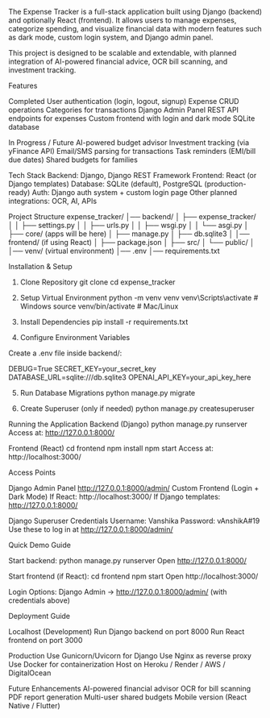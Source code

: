 The Expense Tracker is a full-stack application built using Django (backend) and optionally React (frontend). It allows users to manage expenses, categorize spending, and visualize financial data with modern features such as dark mode, custom login system, and Django admin panel.

This project is designed to be scalable and extendable, with planned integration of AI-powered financial advice, OCR bill scanning, and investment tracking.

Features

Completed
User authentication (login, logout, signup)
Expense CRUD operations
Categories for transactions
Django Admin Panel
REST API endpoints for expenses
Custom frontend with login and dark mode
SQLite database

In Progress / Future
AI-powered budget advisor
Investment tracking (via yFinance API)
Email/SMS parsing for transactions
Task reminders (EMI/bill due dates)
Shared budgets for families

Tech Stack
Backend: Django, Django REST Framework
Frontend: React (or Django templates)
Database: SQLite (default), PostgreSQL (production-ready)
Auth: Django auth system + custom login page
Other planned integrations: OCR, AI, APIs

Project Structure
expense_tracker/
│── backend/
│   ├── expense_tracker/
│   │   ├── settings.py
│   │   ├── urls.py
│   │   ├── wsgi.py
│   │   └── asgi.py
│   ├── core/ (apps will be here)
│   ├── manage.py
│   ├── db.sqlite3
│
│── frontend/ (if using React)
│   ├── package.json
│   ├── src/
│   └── public/
│
│── venv/ (virtual environment)
│── .env
│── requirements.txt


Installation & Setup
1. Clone Repository
git clone <repo-link>
cd expense_tracker

2. Setup Virtual Environment
python -m venv venv
venv\Scripts\activate   # Windows
source venv/bin/activate  # Mac/Linux

3. Install Dependencies
pip install -r requirements.txt

4. Configure Environment Variables

Create a .env file inside backend/:

DEBUG=True
SECRET_KEY=your_secret_key
DATABASE_URL=sqlite:///db.sqlite3
OPENAI_API_KEY=your_api_key_here

5. Run Database Migrations
python manage.py migrate

6. Create Superuser (only if needed)
python manage.py createsuperuser

Running the Application
Backend (Django)
python manage.py runserver
Access at: http://127.0.0.1:8000/

Frontend (React)
cd frontend
npm install
npm start
Access at: http://localhost:3000/

Access Points

Django Admin Panel
http://127.0.0.1:8000/admin/
Custom Frontend (Login + Dark Mode)
If React: http://localhost:3000/
If Django templates: http://127.0.0.1:8000/

Django Superuser Credentials
Username: Vanshika
Password: vAnshikA#19
Use these to log in at http://127.0.0.1:8000/admin/


Quick Demo Guide

Start backend:
python manage.py runserver
Open http://127.0.0.1:8000/

Start frontend (if React):
cd frontend
npm start
Open http://localhost:3000/

Login Options:
Django Admin → http://127.0.0.1:8000/admin/ (with credentials above)

Deployment Guide

Localhost (Development)
Run Django backend on port 8000
Run React frontend on port 3000

Production
Use Gunicorn/Uvicorn for Django
Use Nginx as reverse proxy
Use Docker for containerization
Host on Heroku / Render / AWS / DigitalOcean

Future Enhancements
AI-powered financial advisor
OCR for bill scanning
PDF report generation
Multi-user shared budgets
Mobile version (React Native / Flutter)
